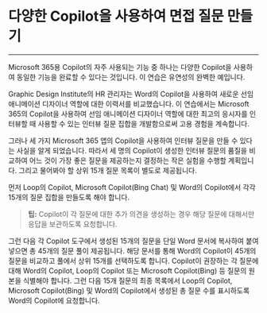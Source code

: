 # 다양한 Copilot을 사용하여 면접 질문 만들기
---
Microsoft 365용 Copilot의 자주 사용되는 기능 중 하나는 다양한 Copilot을 사용하여 동일한 기능을 완료할 수 있다는 것입니다. 이 연습은 유연성의 완벽한 예입니다.<br>

Graphic Design Institute의 HR 관리자는 Word의 Copilot을 사용하여 새로운 선임 애니메이션 디자이너 역할에 대한 이력서를 비교했습니다. 이 연습에서는 Microsoft 365의 Copilot을 사용하여 선임 애니메이션 디자이너 역할에 대한 최고의 응시자를 인터뷰할 때 사용할 수 있는 인터뷰 질문 집합을 개발함으로써 고용 경험을 계속합니다.

그러나 세 가지 Microsoft 365 앱의 Copilot을 사용하여 인터뷰 질문을 만들 수 있다는 사실을 알게 되었습니다. 따라서 세 명의 Copilot이 생성한 인터뷰 질문의 품질을 비교하여 어느 것이 가장 좋은 질문을 제공하는지 결정하는 작은 실험을 수행할 계획입니다. 그리고 물어봐야 할 상위 15개 질문 목록이 별도로 제공됩니다.

먼저 Loop의 Copilot, Microsoft Copilot(Bing Chat) 및 Word의 Copilot에서 각각 15개의 질문 집합을 만들도록 해야 합니다.

> **팁:** Copilot이 각 질문에 대한 추가 의견을 생성하는 경우 해당 질문에 대해서만 응답을 보관하도록 요청합니다.

그런 다음 각 Copilot 도구에서 생성된 15개의 질문을 단일 Word 문서에 복사하여 붙여넣으면 총 45개의 질문 풀이 제공됩니다. 해당 문서를 통해 Word의 Copilot이 45개의 질문을 비교하고 풀에서 상위 15개를 선택하도록 합니다. Copilot이 권장하는 각 질문에 대해 Word의 Copilot, Loop의 Copilot 또는 Microsoft Copilot(Bing) 등 질문의 원본을 식별해야 합니다. 그런 다음 15개 질문의 최종 목록에서 Loop의 Copilot, Microsoft Copilot(Bing) 및 Word의 Copilot에서 생성된 총 질문 수를 표시하도록 Word의 Copilot에 요청합니다.
